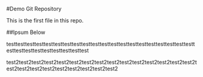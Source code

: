#Demo Git Repository

This is the first file in this repo.

##Ipsum Below

testtesttesttesttesttesttesttesttesttesttesttesttesttesttesttesttesttesttesttesttesttesttesttesttesttesttesttesttest

test2test2test2test2test2test2test2test2test2test2test2test2test2test2test2test2test2test2test2test2test2test2test2test2